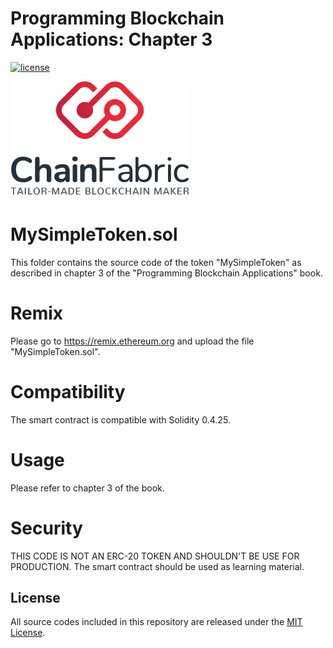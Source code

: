 # Programming Blockchain Applications: Chapter 3
[![license](https://img.shields.io/github/license/mashape/apistatus.svg?style=flat-square)](https://opensource.org/licenses/MIT)

<img src="../chainfabric-logo.png" alt="ChainFabric" width="287px">

# MySimpleToken.sol

This folder contains the source code of the token "MySimpleToken" as described in chapter 3 of the "Programming Blockchain Applications" book.

# Remix

Please go to https://remix.ethereum.org and upload the file "MySimpleToken.sol".

# Compatibility

The smart contract is compatible with Solidity 0.4.25.

# Usage

Please refer to chapter 3 of the book.

# Security

THIS CODE IS NOT AN ERC-20 TOKEN AND SHOULDN'T BE USE FOR PRODUCTION. The smart contract should be used as learning material.

## License

All source codes included in this repository are released under the [MIT License](LICENSE).
